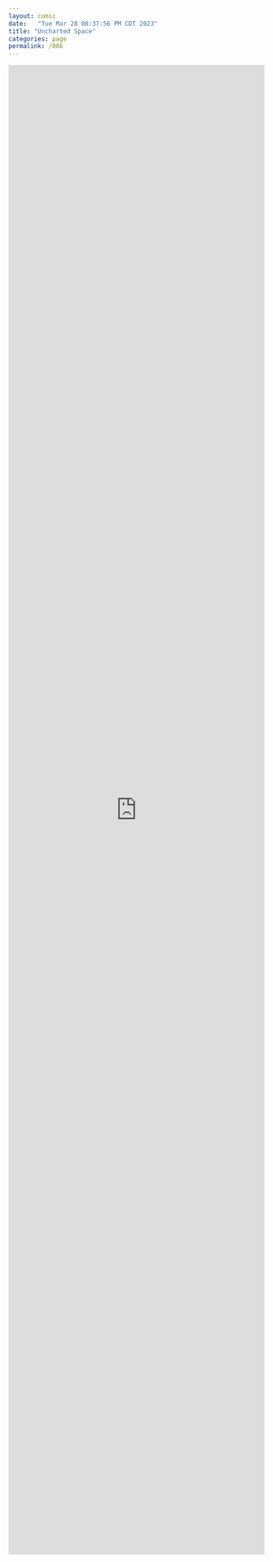 ```yaml
---
layout: comic
date:   "Tue Mar 28 08:37:56 PM CDT 2023"
title: "Uncharted Space"
categories: page
permalink: /006
---
```

<iframe title="Uncharted Space [ Audacity ]" width="100%" height="75%" src="https://video.ploud.jp/videos/embed/a7898c19-8ae8-4ae0-bd35-f4b1cc63dc14" frameborder="0" allowfullscreen="" sandbox="allow-same-origin allow-scripts allow-popups"></iframe>
